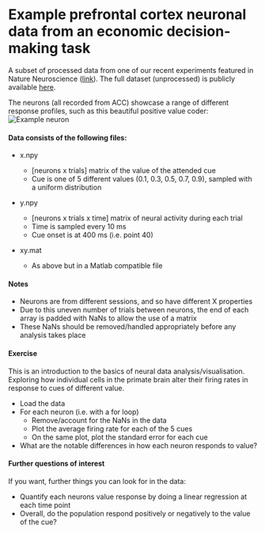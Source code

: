 # Example prefrontal cortex neuronal data from an economic decision-making task

A subset of processed data from one of our recent experiments featured in Nature Neuroscience ([link](https://pubmed.ncbi.nlm.nih.gov/30258238/)). The full dataset (unprocessed) is publicly available [here](https://crcns.org/data-sets/pfc/pfc-7/about-pfc-7). 

The neurons (all recorded from ACC) showcase a range of different response profiles, such as this beautiful positive value coder:
![Example neuron](https://github.com/jamesbutler01/Example-Neuronal-Analysis/blob/main/ExampleNeuron.png?raw=true)



#### Data consists of the following files: 
- x.npy
	- [neurons x trials] matrix of the value of the attended cue
	- Cue is one of 5 different values (0.1, 0.3, 0.5, 0.7, 0.9), sampled with a uniform distribution

- y.npy 
 	- [neurons x trials x time] matrix of neural activity during each trial
	- Time is sampled every 10 ms
	- Cue onset is at 400 ms (i.e. point 40)

- xy.mat
	- As above but in a Matlab compatible file

#### Notes
- Neurons are from different sessions, and so have different X properties
- Due to this uneven number of trials between neurons, the end of each array is padded with NaNs to allow the use of a matrix
- These NaNs should be removed/handled appropriately before any analysis takes place

#### Exercise
This is an introduction to the basics of neural data analysis/visualisation. Exploring how individual cells in the primate brain alter their firing rates in response to cues of different value. 
- Load the data
- For each neuron (i.e. with a for loop)
	- Remove/account for the NaNs in the data
	- Plot the average firing rate for each of the 5 cues
	- On the same plot, plot the standard error for each cue
- What are the notable differences in how each neuron responds to value?

#### Further questions of interest
If you want, further things you can look for in the data:
- Quantify each neurons value response by doing a linear regression at each time point
- Overall, do the population respond positively or negatively to the value of the cue?
